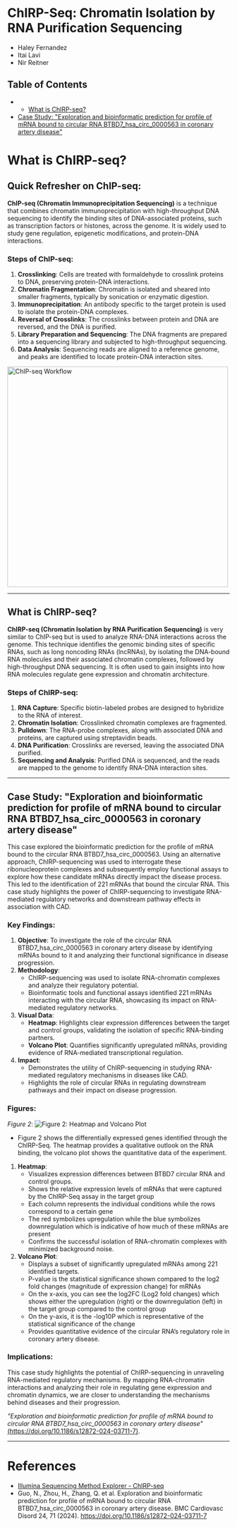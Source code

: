 # ChIRP-Seq: Chromatin Isolation by RNA Purification Sequencing
- Haley Fernandez
- Itai Lavi
- Nir Reitner

## Table of Contents
- - [What is ChIRP-seq?](#what-is-chirp-seq)
- [Case Study: "Exploration and bioinformatic prediction for profile of mRNA bound to circular RNA BTBD7_hsa_circ_0000563 in coronary artery disease"](#case-study-exploration-and-bioinformatic-prediction-for-profile-of-mrna-bound-to-circular-rna-btbd7_hsa_circ_0000563-in-coronary-artery-disease)

# What is ChIRP-seq?

## Quick Refresher on ChIP-seq:
**ChIP-seq (Chromatin Immunoprecipitation Sequencing)** is a technique that combines chromatin immunoprecipitation with high-throughput DNA sequencing to identify the binding sites of DNA-associated proteins, such as transcription factors or histones, across the genome. It is widely used to study gene regulation, epigenetic modifications, and protein-DNA interactions.

### Steps of ChIP-seq:
1. **Crosslinking**: Cells are treated with formaldehyde to crosslink proteins to DNA, preserving protein-DNA interactions.
2. **Chromatin Fragmentation**: Chromatin is isolated and sheared into smaller fragments, typically by sonication or enzymatic digestion.
3. **Immunoprecipitation**: An antibody specific to the target protein is used to isolate the protein-DNA complexes.
4. **Reversal of Crosslinks**: The crosslinks between protein and DNA are reversed, and the DNA is purified.
5. **Library Preparation and Sequencing**: The DNA fragments are prepared into a sequencing library and subjected to high-throughput sequencing.
6. **Data Analysis**: Sequencing reads are aligned to a reference genome, and peaks are identified to locate protein-DNA interaction sites.
<img src="chip-protocol-steps.png" alt="ChIP-seq Workflow" width="500">

---

## What is ChIRP-seq?
**ChIRP-seq (Chromatin Isolation by RNA Purification Sequencing)** is very similar to ChIP-seq but is used to analyze RNA-DNA interactions across the genome. This technique identifies the genomic binding sites of specific RNAs, such as long noncoding RNAs (lncRNAs), by isolating the DNA-bound RNA molecules and their associated chromatin complexes, followed by high-throughput DNA sequencing. It is often used to gain insights into how RNA molecules regulate gene expression and chromatin architecture.

### Steps of ChIRP-seq:
1. **RNA Capture**: Specific biotin-labeled probes are designed to hybridize to the RNA of interest.
2. **Chromatin Isolation**: Crosslinked chromatin complexes are fragmented.
3. **Pulldown**: The RNA-probe complexes, along with associated DNA and proteins, are captured using streptavidin beads.
4. **DNA Purification**: Crosslinks are reversed, leaving the associated DNA purified.
5. **Sequencing and Analysis**: Purified DNA is sequenced, and the reads are mapped to the genome to identify RNA-DNA interaction sites.

---


## Case Study: "Exploration and bioinformatic prediction for profile of mRNA bound to circular RNA BTBD7_hsa_circ_0000563 in coronary artery disease"

This case explored the bioinformatic prediction for the profile of mRNA bound to the circular RNA BTBD7_hsa_circ_0000563. Using an alternative approach, ChIRP-sequencing was used to interrogate these ribonucleoprotein complexes and subsequently employ functional assays to explore how these candidate mRNAs directly impact the disease process. This led to the identification of 221 mRNAs that bound the circular RNA. This case study highlights the power of ChIRP-sequencing to investigate RNA-mediated regulatory networks and downstream pathway effects in association with CAD.

### Key Findings:
1. **Objective**: To investigate the role of the circular RNA BTBD7_hsa_circ_0000563 in coronary artery disease by identifying mRNAs bound to it and analyzing their functional significance in disease progression.
2. **Methodology**:
   - ChIRP-sequencing was used to isolate RNA-chromatin complexes and analyze their regulatory potential.
   - Bioinformatic tools and functional assays identified 221 mRNAs interacting with the circular RNA, showcasing its impact on RNA-mediated regulatory networks.
3. **Visual Data**:
   - **Heatmap**: Highlights clear expression differences between the target and control groups, validating the isolation of specific RNA-binding partners.
   - **Volcano Plot**: Quantifies significantly upregulated mRNAs, providing evidence of RNA-mediated transcriptional regulation.
4. **Impact**:
   - Demonstrates the utility of ChIRP-sequencing in studying RNA-mediated regulatory mechanisms in diseases like CAD.
   - Highlights the role of circular RNAs in regulating downstream pathways and their impact on disease progression.

### Figures:
*Figure 2*: 
![Figure 2: Heatmap and Volcano Plot](figure2.png)

- Figure 2 shows the differentially expressed genes identified through the ChIRP-Seq. The heatmap provides a qualitative outlook on the RNA binding, the volcano plot shows the quantitative data of the experiment. 
1. **Heatmap**:
   - Visualizes expression differences between BTBD7 circular RNA and control groups.
   - Shows the relative expression levels of mRNAs that were captured by the ChIRP-Seq assay in the target group
   - Each column represents the individual conditions while the rows correspond to a certain gene
   - The red symbolizes upregulation while the blue symbolizes downregulation which is indicative of how much of these mRNAs are present
   - Confirms the successful isolation of RNA-chromatin complexes with minimized background noise.
2. **Volcano Plot**:
   - Displays a subset of significantly upregulated mRNAs among 221 identified targets.
   - P-value is the statistical significance shown compared to the log2 fold changes (magnitude of expression change) for mRNAs
   - On the x-axis, you can see the log2FC (Log2 fold changes) which shows either the upregulation (right) or the downregulation (left) in the target group compared to the control group
   - On the y-axis, it is the -log10P which is representative of the statistical significance of the change
   - Provides quantitative evidence of the circular RNA’s regulatory role in coronary artery disease.

### Implications:
This case study highlights the potential of ChIRP-sequencing in unraveling RNA-mediated regulatory mechanisms. By mapping RNA-chromatin interactions and analyzing their role in regulating gene expression and chromatin dynamics, we are closer to understanding the mechanisms behind diseases and their progression.

*"Exploration and bioinformatic prediction for profile of mRNA bound to circular RNA BTBD7_hsa_circ_0000563 in coronary artery disease"* [(https://doi.org/10.1186/s12872-024-03711-7)](https://doi.org/10.1186/s12872-024-03711-7).

---

# References
- [Illumina Sequencing Method Explorer - ChIRP-seq](https://www.illumina.com/science/sequencing-method-explorer/kits-and-arrays/chirp-seq.html)
- Guo, N., Zhou, H., Zhang, Q. et al. Exploration and bioinformatic prediction for profile of mRNA bound to circular RNA BTBD7_hsa_circ_0000563 in coronary artery disease. BMC Cardiovasc Disord 24, 71 (2024). https://doi.org/10.1186/s12872-024-03711-7
